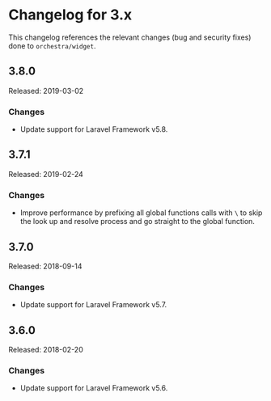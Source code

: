 # Changelog for 3.x

This changelog references the relevant changes (bug and security fixes) done to `orchestra/widget`.

## 3.8.0

Released: 2019-03-02

### Changes

* Update support for Laravel Framework v5.8.

## 3.7.1

Released: 2019-02-24

### Changes

* Improve performance by prefixing all global functions calls with `\` to skip the look up and resolve process and go straight to the global function.

## 3.7.0

Released: 2018-09-14

### Changes

* Update support for Laravel Framework v5.7.

## 3.6.0

Released: 2018-02-20

### Changes

* Update support for Laravel Framework v5.6.
